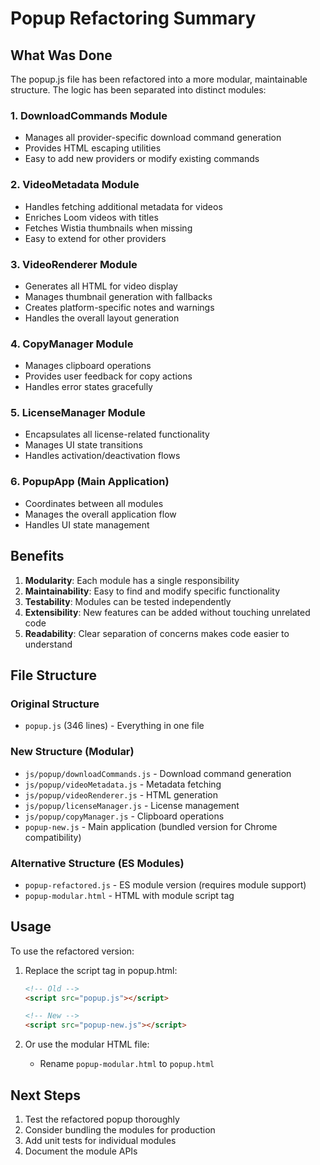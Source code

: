 # Popup Refactoring Summary

## What Was Done

The popup.js file has been refactored into a more modular, maintainable structure. The logic has been separated into distinct modules:

### 1. **DownloadCommands Module**
- Manages all provider-specific download command generation
- Provides HTML escaping utilities
- Easy to add new providers or modify existing commands

### 2. **VideoMetadata Module**
- Handles fetching additional metadata for videos
- Enriches Loom videos with titles
- Fetches Wistia thumbnails when missing
- Easy to extend for other providers

### 3. **VideoRenderer Module**
- Generates all HTML for video display
- Manages thumbnail generation with fallbacks
- Creates platform-specific notes and warnings
- Handles the overall layout generation

### 4. **CopyManager Module**
- Manages clipboard operations
- Provides user feedback for copy actions
- Handles error states gracefully

### 5. **LicenseManager Module**
- Encapsulates all license-related functionality
- Manages UI state transitions
- Handles activation/deactivation flows

### 6. **PopupApp (Main Application)**
- Coordinates between all modules
- Manages the overall application flow
- Handles UI state management

## Benefits

1. **Modularity**: Each module has a single responsibility
2. **Maintainability**: Easy to find and modify specific functionality
3. **Testability**: Modules can be tested independently
4. **Extensibility**: New features can be added without touching unrelated code
5. **Readability**: Clear separation of concerns makes code easier to understand

## File Structure

### Original Structure
- `popup.js` (346 lines) - Everything in one file

### New Structure (Modular)
- `js/popup/downloadCommands.js` - Download command generation
- `js/popup/videoMetadata.js` - Metadata fetching
- `js/popup/videoRenderer.js` - HTML generation
- `js/popup/licenseManager.js` - License management
- `js/popup/copyManager.js` - Clipboard operations
- `popup-new.js` - Main application (bundled version for Chrome compatibility)

### Alternative Structure (ES Modules)
- `popup-refactored.js` - ES module version (requires module support)
- `popup-modular.html` - HTML with module script tag

## Usage

To use the refactored version:

1. Replace the script tag in popup.html:
   ```html
   <!-- Old -->
   <script src="popup.js"></script>
   
   <!-- New -->
   <script src="popup-new.js"></script>
   ```

2. Or use the modular HTML file:
   - Rename `popup-modular.html` to `popup.html`

## Next Steps

1. Test the refactored popup thoroughly
2. Consider bundling the modules for production
3. Add unit tests for individual modules
4. Document the module APIs